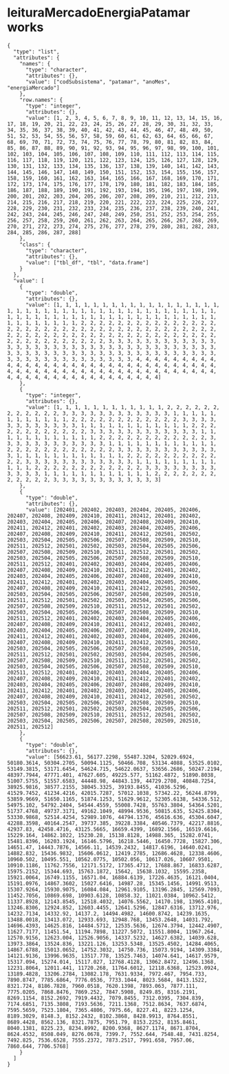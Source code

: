 # leituraMercadoEnergiaPatamar works

    {
      "type": "list",
      "attributes": {
        "names": {
          "type": "character",
          "attributes": {},
          "value": ["codSubsistema", "patamar", "anoMes", "energiaMercado"]
        },
        "row.names": {
          "type": "integer",
          "attributes": {},
          "value": [1, 2, 3, 4, 5, 6, 7, 8, 9, 10, 11, 12, 13, 14, 15, 16, 17, 18, 19, 20, 21, 22, 23, 24, 25, 26, 27, 28, 29, 30, 31, 32, 33, 34, 35, 36, 37, 38, 39, 40, 41, 42, 43, 44, 45, 46, 47, 48, 49, 50, 51, 52, 53, 54, 55, 56, 57, 58, 59, 60, 61, 62, 63, 64, 65, 66, 67, 68, 69, 70, 71, 72, 73, 74, 75, 76, 77, 78, 79, 80, 81, 82, 83, 84, 85, 86, 87, 88, 89, 90, 91, 92, 93, 94, 95, 96, 97, 98, 99, 100, 101, 102, 103, 104, 105, 106, 107, 108, 109, 110, 111, 112, 113, 114, 115, 116, 117, 118, 119, 120, 121, 122, 123, 124, 125, 126, 127, 128, 129, 130, 131, 132, 133, 134, 135, 136, 137, 138, 139, 140, 141, 142, 143, 144, 145, 146, 147, 148, 149, 150, 151, 152, 153, 154, 155, 156, 157, 158, 159, 160, 161, 162, 163, 164, 165, 166, 167, 168, 169, 170, 171, 172, 173, 174, 175, 176, 177, 178, 179, 180, 181, 182, 183, 184, 185, 186, 187, 188, 189, 190, 191, 192, 193, 194, 195, 196, 197, 198, 199, 200, 201, 202, 203, 204, 205, 206, 207, 208, 209, 210, 211, 212, 213, 214, 215, 216, 217, 218, 219, 220, 221, 222, 223, 224, 225, 226, 227, 228, 229, 230, 231, 232, 233, 234, 235, 236, 237, 238, 239, 240, 241, 242, 243, 244, 245, 246, 247, 248, 249, 250, 251, 252, 253, 254, 255, 256, 257, 258, 259, 260, 261, 262, 263, 264, 265, 266, 267, 268, 269, 270, 271, 272, 273, 274, 275, 276, 277, 278, 279, 280, 281, 282, 283, 284, 285, 286, 287, 288]
        },
        "class": {
          "type": "character",
          "attributes": {},
          "value": ["tbl_df", "tbl", "data.frame"]
        }
      },
      "value": [
        {
          "type": "double",
          "attributes": {},
          "value": [1, 1, 1, 1, 1, 1, 1, 1, 1, 1, 1, 1, 1, 1, 1, 1, 1, 1, 1, 1, 1, 1, 1, 1, 1, 1, 1, 1, 1, 1, 1, 1, 1, 1, 1, 1, 1, 1, 1, 1, 1, 1, 1, 1, 1, 1, 1, 1, 1, 1, 1, 1, 1, 1, 1, 1, 1, 1, 1, 1, 1, 1, 1, 1, 1, 1, 1, 1, 1, 1, 1, 1, 2, 2, 2, 2, 2, 2, 2, 2, 2, 2, 2, 2, 2, 2, 2, 2, 2, 2, 2, 2, 2, 2, 2, 2, 2, 2, 2, 2, 2, 2, 2, 2, 2, 2, 2, 2, 2, 2, 2, 2, 2, 2, 2, 2, 2, 2, 2, 2, 2, 2, 2, 2, 2, 2, 2, 2, 2, 2, 2, 2, 2, 2, 2, 2, 2, 2, 2, 2, 2, 2, 2, 2, 3, 3, 3, 3, 3, 3, 3, 3, 3, 3, 3, 3, 3, 3, 3, 3, 3, 3, 3, 3, 3, 3, 3, 3, 3, 3, 3, 3, 3, 3, 3, 3, 3, 3, 3, 3, 3, 3, 3, 3, 3, 3, 3, 3, 3, 3, 3, 3, 3, 3, 3, 3, 3, 3, 3, 3, 3, 3, 3, 3, 3, 3, 3, 3, 3, 3, 3, 3, 3, 3, 3, 3, 4, 4, 4, 4, 4, 4, 4, 4, 4, 4, 4, 4, 4, 4, 4, 4, 4, 4, 4, 4, 4, 4, 4, 4, 4, 4, 4, 4, 4, 4, 4, 4, 4, 4, 4, 4, 4, 4, 4, 4, 4, 4, 4, 4, 4, 4, 4, 4, 4, 4, 4, 4, 4, 4, 4, 4, 4, 4, 4, 4, 4, 4, 4, 4, 4, 4, 4, 4, 4, 4, 4, 4]
        },
        {
          "type": "integer",
          "attributes": {},
          "value": [1, 1, 1, 1, 1, 1, 1, 1, 1, 1, 1, 1, 2, 2, 2, 2, 2, 2, 2, 2, 2, 2, 2, 2, 3, 3, 3, 3, 3, 3, 3, 3, 3, 3, 3, 3, 1, 1, 1, 1, 1, 1, 1, 1, 1, 1, 1, 1, 2, 2, 2, 2, 2, 2, 2, 2, 2, 2, 2, 2, 3, 3, 3, 3, 3, 3, 3, 3, 3, 3, 3, 3, 1, 1, 1, 1, 1, 1, 1, 1, 1, 1, 1, 1, 2, 2, 2, 2, 2, 2, 2, 2, 2, 2, 2, 2, 3, 3, 3, 3, 3, 3, 3, 3, 3, 3, 3, 3, 1, 1, 1, 1, 1, 1, 1, 1, 1, 1, 1, 1, 2, 2, 2, 2, 2, 2, 2, 2, 2, 2, 2, 2, 3, 3, 3, 3, 3, 3, 3, 3, 3, 3, 3, 3, 1, 1, 1, 1, 1, 1, 1, 1, 1, 1, 1, 1, 2, 2, 2, 2, 2, 2, 2, 2, 2, 2, 2, 2, 3, 3, 3, 3, 3, 3, 3, 3, 3, 3, 3, 3, 1, 1, 1, 1, 1, 1, 1, 1, 1, 1, 1, 1, 2, 2, 2, 2, 2, 2, 2, 2, 2, 2, 2, 2, 3, 3, 3, 3, 3, 3, 3, 3, 3, 3, 3, 3, 1, 1, 1, 1, 1, 1, 1, 1, 1, 1, 1, 1, 2, 2, 2, 2, 2, 2, 2, 2, 2, 2, 2, 2, 3, 3, 3, 3, 3, 3, 3, 3, 3, 3, 3, 3, 1, 1, 1, 1, 1, 1, 1, 1, 1, 1, 1, 1, 2, 2, 2, 2, 2, 2, 2, 2, 2, 2, 2, 2, 3, 3, 3, 3, 3, 3, 3, 3, 3, 3, 3, 3]
        },
        {
          "type": "double",
          "attributes": {},
          "value": [202401, 202402, 202403, 202404, 202405, 202406, 202407, 202408, 202409, 202410, 202411, 202412, 202401, 202402, 202403, 202404, 202405, 202406, 202407, 202408, 202409, 202410, 202411, 202412, 202401, 202402, 202403, 202404, 202405, 202406, 202407, 202408, 202409, 202410, 202411, 202412, 202501, 202502, 202503, 202504, 202505, 202506, 202507, 202508, 202509, 202510, 202511, 202512, 202501, 202502, 202503, 202504, 202505, 202506, 202507, 202508, 202509, 202510, 202511, 202512, 202501, 202502, 202503, 202504, 202505, 202506, 202507, 202508, 202509, 202510, 202511, 202512, 202401, 202402, 202403, 202404, 202405, 202406, 202407, 202408, 202409, 202410, 202411, 202412, 202401, 202402, 202403, 202404, 202405, 202406, 202407, 202408, 202409, 202410, 202411, 202412, 202401, 202402, 202403, 202404, 202405, 202406, 202407, 202408, 202409, 202410, 202411, 202412, 202501, 202502, 202503, 202504, 202505, 202506, 202507, 202508, 202509, 202510, 202511, 202512, 202501, 202502, 202503, 202504, 202505, 202506, 202507, 202508, 202509, 202510, 202511, 202512, 202501, 202502, 202503, 202504, 202505, 202506, 202507, 202508, 202509, 202510, 202511, 202512, 202401, 202402, 202403, 202404, 202405, 202406, 202407, 202408, 202409, 202410, 202411, 202412, 202401, 202402, 202403, 202404, 202405, 202406, 202407, 202408, 202409, 202410, 202411, 202412, 202401, 202402, 202403, 202404, 202405, 202406, 202407, 202408, 202409, 202410, 202411, 202412, 202501, 202502, 202503, 202504, 202505, 202506, 202507, 202508, 202509, 202510, 202511, 202512, 202501, 202502, 202503, 202504, 202505, 202506, 202507, 202508, 202509, 202510, 202511, 202512, 202501, 202502, 202503, 202504, 202505, 202506, 202507, 202508, 202509, 202510, 202511, 202512, 202401, 202402, 202403, 202404, 202405, 202406, 202407, 202408, 202409, 202410, 202411, 202412, 202401, 202402, 202403, 202404, 202405, 202406, 202407, 202408, 202409, 202410, 202411, 202412, 202401, 202402, 202403, 202404, 202405, 202406, 202407, 202408, 202409, 202410, 202411, 202412, 202501, 202502, 202503, 202504, 202505, 202506, 202507, 202508, 202509, 202510, 202511, 202512, 202501, 202502, 202503, 202504, 202505, 202506, 202507, 202508, 202509, 202510, 202511, 202512, 202501, 202502, 202503, 202504, 202505, 202506, 202507, 202508, 202509, 202510, 202511, 202512]
        },
        {
          "type": "double",
          "attributes": {},
          "value": [56623.61, 56177.2298, 55487.3204, 52029.6924, 50180.3614, 50304.2705, 50094.1125, 50466.708, 53134.4088, 53525.0102, 53149.3815, 53171.6454, 54624.715, 54622.0637, 53656.2686, 50247.2194, 48397.7944, 47771.401, 47627.605, 49225.577, 51162.4872, 51890.8038, 51007.5755, 51557.6583, 44448.98, 44843.139, 44729.2708, 40848.7254, 38925.9816, 38577.2155, 38045.3325, 39193.8455, 41036.5296, 41529.7452, 41234.4216, 42015.7287, 57012.1038, 57342.22, 56244.8799, 53859.9669, 51650.1165, 51874.1253, 51629.9612, 52305.6138, 54336.512, 54975.102, 54792.2404, 54544.4559, 55008.7428, 55763.3804, 54364.5201, 51737.4768, 49737.3171, 49162.1049, 48994.9536, 50815.635, 52425.8304, 53330.9868, 52514.4254, 52989.1076, 44794.1376, 45616.636, 45304.6047, 42288.3598, 40164.2547, 39737.385, 39228.3384, 40546.7379, 42217.8816, 42937.83, 42458.4716, 43125.5665, 16659.4399, 16892.1566, 16519.6616, 15229.164, 14862.1022, 15230.28, 15138.8128, 14988.365, 15282.0741, 15481.8396, 16203.1924, 16146.5796, 16218.5446, 16450.7728, 15827.306, 14651.47, 14443.7876, 14566.11, 14539.2432, 14817.6196, 14640.0241, 14882.832, 15436.9832, 15606.0612, 12419.2785, 12686.4628, 12338.4606, 10960.502, 10495.551, 10562.0775, 10502.056, 10617.026, 10607.9501, 10910.1186, 11762.7556, 12171.5172, 17365.4712, 17688.867, 16833.6287, 15975.2152, 15344.693, 15763.1872, 15642, 15638.1032, 15595.2358, 15921.0064, 16749.1155, 16571.04, 16884.6139, 17226.4635, 16121.0404, 15191.0976, 14867.3602, 15027.6416, 14987.28, 15345.1456, 14991.9513, 15307.9264, 15930.9075, 16084.084, 12961.9105, 13196.2845, 12569.7093, 11452.7056, 10869.698, 10903.6128, 10858.32, 11021.0384, 10962.5412, 11337.8928, 12143.8545, 12518.4032, 14076.5562, 14170.198, 13965.4101, 13246.8306, 12924.852, 12603.4455, 12641.5296, 12847.6316, 13712.976, 14232.7134, 14332.92, 14137.2, 14494.4982, 14600.8742, 14239.1635, 13488.0018, 13413.072, 12933.693, 12948.768, 13453.2648, 14031.792, 14696.4393, 14625.816, 14484.5712, 12535.5636, 12674.3794, 12442.4907, 11627.7177, 11451.54, 11194.7898, 11227.5072, 11551.8004, 11967.264, 12570.9156, 12623.004, 12526.9056, 14337.5232, 14627.6382, 14039.628, 13973.3864, 13524.836, 13221.126, 13253.5348, 13525.4502, 14284.4065, 14867.6788, 15013.0652, 14752.3032, 14750.736, 15073.9194, 14309.3384, 14121.9136, 13996.9635, 13517.778, 13525.7463, 14074.641, 14617.9579, 15317.094, 15274.014, 15117.027, 12768.4128, 13062.8472, 12496.1368, 12231.8064, 12011.441, 11720.268, 11764.6012, 12118.6368, 12523.0924, 13189.4828, 13206.2784, 13082.178, 7631.9334, 7972.467, 7954.733, 7890.8747, 7785.6864, 7776.0536, 7733.1044, 8023.5684, 8413.1522, 8321.724, 8186.7828, 7960.0518, 7620.1398, 7893.063, 7877.111, 7775.0205, 7868.8476, 7869.252, 7847.5908, 8249.85, 8316.2191, 8269.1154, 8152.2692, 7919.4432, 7079.8455, 7312.0395, 7304.839, 7174.6851, 7135.3808, 7193.5636, 7211.1368, 7512.8634, 7637.6874, 7595.5659, 7523.1804, 7365.4806, 7975.66, 8227.41, 8223.1254, 8189.3029, 8148.3, 8152.2432, 8102.3868, 8428.9913, 8764.8551, 8689.4428, 8562.136, 8321.7875, 7951.79, 8153.2252, 8135.8461, 8040.1381, 8225.23, 8234.8992, 8200.9368, 8627.1174, 8671.8704, 8624.4532, 8508.049, 8276.0678, 7399.7, 7552.644, 7548.48, 7431.8254, 7492.825, 7536.6528, 7555.2372, 7873.2517, 7991.658, 7957.06, 7860.644, 7706.5768]
        }
      ]
    }


